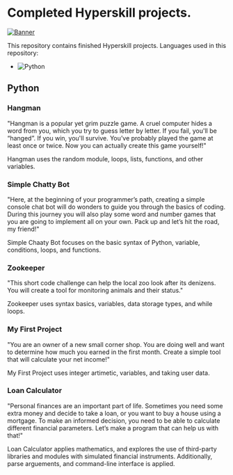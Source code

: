 # Completed Hyperskill projects.
[![Banner](https://example.com/banner-image.png)](https://www.bing.com/images/search?view=detailV2&ccid=hUyuFCRY&id=C92622D4817F3B9492AEFE9DEABE627DB61723BB&thid=OIP.hUyuFCRYEM7fdK6QsGGOVQHaDt&mediaurl=https%3A%2F%2Fstatic.vecteezy.com%2Fsystem%2Fresources%2Fpreviews%2F000%2F830%2F014%2Flarge_2x%2Ffuturistic-banner-background-with-wireframe-terrain-vector.jpg&exph=1960&expw=3920&q=hyperskill+banner&simid=608003035576430670&form=IRPRST&ck=A1F8686DB9A71865C4E9CBAD200D18E0&selectedindex=10&ajaxhist=0&ajaxserp=0&vt=0&sim=11)



This repository contains finished Hyperskill projects.
Languages used in this repository:
- ![Python](https://img.shields.io/badge/Python-%233776AB?style=flat&logo=python&logoColor=white)

## Python
### Hangman
"Hangman is a popular yet grim puzzle game. A cruel computer hides a word from you, which you try to guess letter by letter. If you fail, you'll be “hanged”. If you win, you'll survive. You’ve probably played the game at least once or twice. Now you can actually create this game yourself!"

Hangman uses the random module, loops, lists, functions, and other variables.

### Simple Chatty Bot
"Here, at the beginning of your programmer’s path, creating a simple console chat bot will do wonders to guide you through the basics of coding. During this journey you will also play some word and number games that you are going to implement all on your own. Pack up and let’s hit the road, my friend!"

Simple Chaaty Bot focuses on the basic syntax of Python, variable, conditions, loops, and functions.

### Zookeeper
"This short code challenge can help the local zoo look after its denizens. You will create a tool for monitoring animals and their status."

Zookeeper uses syntax basics, variables, data storage types, and while loops.

### My First Project
"You are an owner of a new small corner shop. You are doing well and want to determine how much you earned in the first month. Create a simple tool that will calculate your net income!"

My First Project uses integer artimetic, variables, and taking user data.

### Loan Calculator
"Personal finances are an important part of life. Sometimes you need some extra money and decide to take a loan, or you want to buy a house using a mortgage. To make an informed decision, you need to be able to calculate different financial parameters. Let’s make a program that can help us with that!"

Loan Calculator applies mathematics, and explores the use of third-party libraries and modules with simulated financial instruments. Additionally, parse arguements, and command-line interface is applied.

